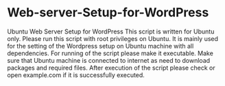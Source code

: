 # Web-server-Setup-for-WordPress
Ubuntu Web Server Setup for WordPress
This script is written for Ubuntu only.
Please run this script with root privileges on Ubuntu.
It is mainly used for the setting of the Wordpress setup on Ubuntu machine with all dependencies.
For running of the script please make it executable.
Make sure that Ubuntu machine is connected to internet as need to download packages and required files.
After execution of the script please check or open example.com if it is successfully executed.
